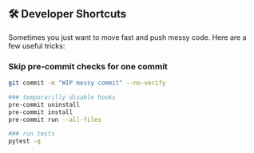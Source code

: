 ## 🛠️ Developer Shortcuts

Sometimes you just want to move fast and push messy code. Here are a few useful tricks:

### Skip pre-commit checks for one commit
```bash
git commit -m "WIP messy commit" --no-verify

### temporarilly disable hooks 
pre-commit uninstall
pre-commit install
pre-commit run --all-files

### run tests 
pytest -q 
